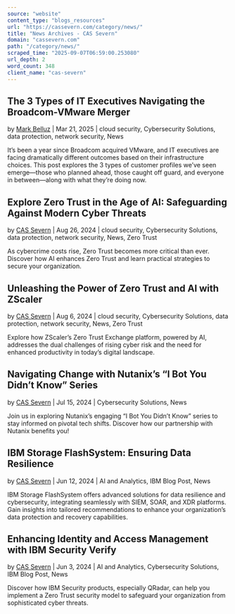 ```yaml
---
source: "website"
content_type: "blogs_resources"
url: "https://cassevern.com/category/news/"
title: "News Archives - CAS Severn"
domain: "cassevern.com"
path: "/category/news/"
scraped_time: "2025-09-07T06:59:00.253080"
url_depth: 2
word_count: 348
client_name: "cas-severn"
---
```


## The 3 Types of IT Executives Navigating the Broadcom-VMware Merger

by [Mark Belluz](https://cassevern.com/author/mark/) | Mar 21, 2025 | cloud security, Cybersecurity Solutions, data protection, network security, News

It’s been a year since Broadcom acquired VMware, and IT executives are facing dramatically different outcomes based on their infrastructure choices. This post explores the 3 types of customer profiles we’ve seen emerge—those who planned ahead, those caught off guard, and everyone in between—along with what they’re doing now.

## Explore Zero Trust in the Age of AI: Safeguarding Against Modern Cyber Threats

by [CAS Severn](https://cassevern.com/author/joefino/) | Aug 26, 2024 | cloud security, Cybersecurity Solutions, data protection, network security, News, Zero Trust

As cybercrime costs rise, Zero Trust becomes more critical than ever. Discover how AI enhances Zero Trust and learn practical strategies to secure your organization.

## Unleashing the Power of Zero Trust and AI with ZScaler

by [CAS Severn](https://cassevern.com/author/joefino/) | Aug 6, 2024 | cloud security, Cybersecurity Solutions, data protection, network security, News, Zero Trust

Explore how ZScaler’s Zero Trust Exchange platform, powered by AI, addresses the dual challenges of rising cyber risk and the need for enhanced productivity in today’s digital landscape.

## Navigating Change with Nutanix’s “I Bot You Didn’t Know” Series

by [CAS Severn](https://cassevern.com/author/joefino/) | Jul 15, 2024 | Cybersecurity Solutions, News

Join us in exploring Nutanix’s engaging “I Bot You Didn’t Know” series to stay informed on pivotal tech shifts. Discover how our partnership with Nutanix benefits you!

## IBM Storage FlashSystem: Ensuring Data Resilience

by [CAS Severn](https://cassevern.com/author/joefino/) | Jun 12, 2024 | AI and Analytics, IBM Blog Post, News

IBM Storage FlashSystem offers advanced solutions for data resilience and cybersecurity, integrating seamlessly with SIEM, SOAR, and XDR platforms. Gain insights into tailored recommendations to enhance your organization’s data protection and recovery capabilities.

## Enhancing Identity and Access Management with IBM Security Verify

by [CAS Severn](https://cassevern.com/author/joefino/) | Jun 3, 2024 | AI and Analytics, Cybersecurity Solutions, IBM Blog Post, News

Discover how IBM Security products, especially QRadar, can help you implement a Zero Trust security model to safeguard your organization from sophisticated cyber threats.